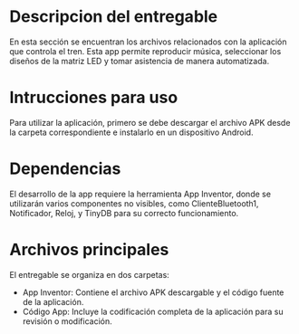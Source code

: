 # Descripcion del entregable
En esta sección se encuentran los archivos relacionados con la aplicación que controla el tren. Esta app permite reproducir música, seleccionar los diseños de la matriz LED y tomar asistencia de manera automatizada.

# Intrucciones para uso
Para utilizar la aplicación, primero se debe descargar el archivo APK desde la carpeta correspondiente e instalarlo en un dispositivo Android.

# Dependencias
El desarrollo de la app requiere la herramienta App Inventor, donde se utilizarán varios componentes no visibles, como ClienteBluetooth1, Notificador, Reloj, y TinyDB para su correcto funcionamiento.

# Archivos principales
El entregable se organiza en dos carpetas:

- App Inventor: Contiene el archivo APK descargable y el código fuente de la aplicación.
- Código App: Incluye la codificación completa de la aplicación para su revisión o modificación.
